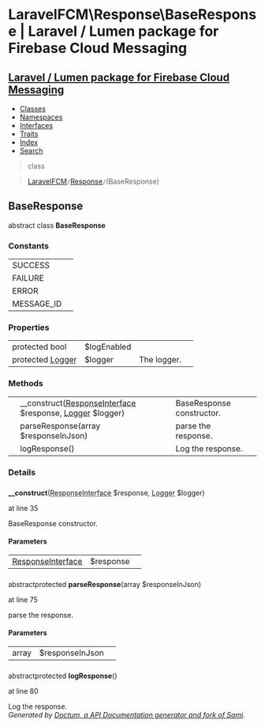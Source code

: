 # LaravelFCM\Response\BaseResponse | Laravel / Lumen package for Firebase Cloud Messaging    

## [Laravel / Lumen package for Firebase Cloud Messaging](../../index.md)

- [Classes](../../classes.md)
- [Namespaces](../../namespaces.md)
- [Interfaces](../../interfaces.md)
- [Traits](../../traits.md)
- [Index](../../doc-index.md)
- [Search](../../search.md)

>class

>    [LaravelFCM](../../LaravelFCM.md)` / `[Response](../../LaravelFCM/Response.md)` / `(BaseResponse)
## BaseResponse

abstract class **BaseResponse**


    
    
    

### Constants

|   |   |
|---|---|
|SUCCESS||
|FAILURE||
|ERROR||
|MESSAGE_ID||

### Properties

|   |   |   |   |
|---|---|---|---|
|<a name="property_logEnabled"></a>protected bool|$logEnabled|||
|<a name="property_logger"></a>protected <abbr title="Monolog\Logger">Logger</abbr>|$logger|The logger.||
### Methods

|   |   |   |   |
|---|---|---|---|
||<a name="#method___construct"></a>__construct(<abbr title="Psr\Http\Message\ResponseInterface">ResponseInterface</abbr> $response, <abbr title="Monolog\Logger">Logger</abbr> $logger)|BaseResponse constructor.||
||<a name="#method_parseResponse"></a>parseResponse(array $responseInJson)|parse the response.||
||<a name="#method_logResponse"></a>logResponse()|Log the response.||


### Details
<a name id="method___construct"></a>

### 
  **__construct**(<abbr title="Psr\Http\Message\ResponseInterface">ResponseInterface</abbr> $response, <abbr title="Monolog\Logger">Logger</abbr> $logger)

at line 35    
    

BaseResponse constructor.        

#### Parameters

|   |   |   |
|---|---|---|
|<abbr title="Psr\Http\Message\ResponseInterface">ResponseInterface</abbr>|$response||<abbr title="Monolog\Logger">Logger</abbr>|$logger|
<a name id="method_parseResponse"></a>

### 
abstractprotected  **parseResponse**(array $responseInJson)

at line 75    
    

parse the response.        

#### Parameters

|   |   |   |
|---|---|---|
|array|$responseInJson|
<a name id="method_logResponse"></a>

### 
abstractprotected  **logResponse**()

at line 80    
    

Log the response.        
_Generated by [Doctum, a API Documentation generator and fork of Sami](https://github.com/code-lts/doctum)._